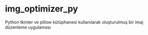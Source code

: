 # img_optimizer_py
 Python tkinter ve pillow kütüphanesi kullanılarak oluşturulmuş bir imaj düzenleme uygulaması
